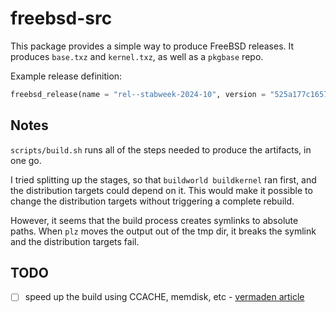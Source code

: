 # freebsd-src

This package provides a simple way to produce FreeBSD releases.
It produces `base.txz` and `kernel.txz`, as well as a `pkgbase` repo.

Example release definition:

```python
freebsd_release(name = "rel--stabweek-2024-10", version = "525a177c1657")
```

## Notes

`scripts/build.sh` runs all of the steps needed to produce the
artifacts, in one go.

I tried splitting up the stages, so that `buildworld buildkernel` ran
first, and the distribution targets could depend on it.
This would make it possible to change the distribution targets without
triggering a complete rebuild.

However, it seems that the build process creates symlinks to absolute
paths.
When `plz` moves the output out of the tmp dir, it breaks the symlink
and the distribution targets fail.

## TODO

- [ ] speed up the build using CCACHE, memdisk, etc - [vermaden article](https://vermaden.wordpress.com/2023/12/09/personal-freebsd-pkgbase-update-server/)
